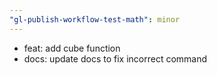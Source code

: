 ```yaml
---
"gl-publish-workflow-test-math": minor
---
```


- feat: add cube function
- docs: update docs to fix incorrect command
